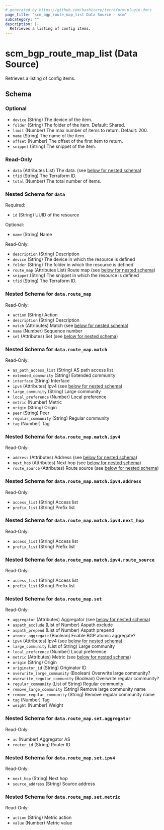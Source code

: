 ```yaml
---
# generated by https://github.com/hashicorp/terraform-plugin-docs
page_title: "scm_bgp_route_map_list Data Source - scm"
subcategory: ""
description: |-
  Retrieves a listing of config items.
---
```


# scm_bgp_route_map_list (Data Source)

Retrieves a listing of config items.



<!-- schema generated by tfplugindocs -->
## Schema

### Optional

- `device` (String) The device of the item.
- `folder` (String) The folder of the item. Default: Shared.
- `limit` (Number) The max number of items to return. Default: 200.
- `name` (String) The name of the item.
- `offset` (Number) The offset of the first item to return.
- `snippet` (String) The snippet of the item.

### Read-Only

- `data` (Attributes List) The data. (see [below for nested schema](#nestedatt--data))
- `tfid` (String) The Terraform ID.
- `total` (Number) The total number of items.

<a id="nestedatt--data"></a>
### Nested Schema for `data`

Required:

- `id` (String) UUID of the resource

Optional:

- `name` (String) Name

Read-Only:

- `description` (String) Description
- `device` (String) The device in which the resource is defined
- `folder` (String) The folder in which the resource is defined
- `route_map` (Attributes List) Route map (see [below for nested schema](#nestedatt--data--route_map))
- `snippet` (String) The snippet in which the resource is defined
- `tfid` (String) The Terraform ID.

<a id="nestedatt--data--route_map"></a>
### Nested Schema for `data.route_map`

Read-Only:

- `action` (String) Action
- `description` (String) Description
- `match` (Attributes) Match (see [below for nested schema](#nestedatt--data--route_map--match))
- `name` (Number) Sequence number
- `set` (Attributes) Set (see [below for nested schema](#nestedatt--data--route_map--set))

<a id="nestedatt--data--route_map--match"></a>
### Nested Schema for `data.route_map.match`

Read-Only:

- `as_path_access_list` (String) AS path access list
- `extended_community` (String) Extended community
- `interface` (String) Interface
- `ipv4` (Attributes) Ipv4 (see [below for nested schema](#nestedatt--data--route_map--match--ipv4))
- `large_community` (String) Large community
- `local_preference` (Number) Local preference
- `metric` (Number) Metric
- `origin` (String) Origin
- `peer` (String) Peer
- `regular_community` (String) Regular community
- `tag` (Number) Tag

<a id="nestedatt--data--route_map--match--ipv4"></a>
### Nested Schema for `data.route_map.match.ipv4`

Read-Only:

- `address` (Attributes) Address (see [below for nested schema](#nestedatt--data--route_map--match--ipv4--address))
- `next_hop` (Attributes) Next hop (see [below for nested schema](#nestedatt--data--route_map--match--ipv4--next_hop))
- `route_source` (Attributes) Route source (see [below for nested schema](#nestedatt--data--route_map--match--ipv4--route_source))

<a id="nestedatt--data--route_map--match--ipv4--address"></a>
### Nested Schema for `data.route_map.match.ipv4.address`

Read-Only:

- `access_list` (String) Access list
- `prefix_list` (String) Prefix list


<a id="nestedatt--data--route_map--match--ipv4--next_hop"></a>
### Nested Schema for `data.route_map.match.ipv4.next_hop`

Read-Only:

- `access_list` (String) Access list
- `prefix_list` (String) Prefix list


<a id="nestedatt--data--route_map--match--ipv4--route_source"></a>
### Nested Schema for `data.route_map.match.ipv4.route_source`

Read-Only:

- `access_list` (String) Access list
- `prefix_list` (String) Prefix list




<a id="nestedatt--data--route_map--set"></a>
### Nested Schema for `data.route_map.set`

Read-Only:

- `aggregator` (Attributes) Aggregator (see [below for nested schema](#nestedatt--data--route_map--set--aggregator))
- `aspath_exclude` (List of Number) Aspath exclude
- `aspath_prepend` (List of Number) Aspath prepend
- `atomic_aggregate` (Boolean) Enable BGP atomic aggregate?
- `ipv4` (Attributes) Ipv4 (see [below for nested schema](#nestedatt--data--route_map--set--ipv4))
- `large_community` (List of String) Large community
- `local_preference` (Number) Local preference
- `metric` (Attributes) Metric (see [below for nested schema](#nestedatt--data--route_map--set--metric))
- `origin` (String) Origin
- `originator_id` (String) Originator ID
- `overwrite_large_community` (Boolean) Overwrite large community?
- `overwrite_regular_community` (Boolean) Overwrite regular community?
- `regular_community` (List of String) Regular community
- `remove_large_community` (String) Remove large community name
- `remove_regular_community` (String) Remove regular community name
- `tag` (Number) Tag
- `weight` (Number) Weight

<a id="nestedatt--data--route_map--set--aggregator"></a>
### Nested Schema for `data.route_map.set.aggregator`

Read-Only:

- `as` (Number) Aggregator AS
- `router_id` (String) Router ID


<a id="nestedatt--data--route_map--set--ipv4"></a>
### Nested Schema for `data.route_map.set.ipv4`

Read-Only:

- `next_hop` (String) Next hop
- `source_address` (String) Source address


<a id="nestedatt--data--route_map--set--metric"></a>
### Nested Schema for `data.route_map.set.metric`

Read-Only:

- `action` (String) Metric action
- `value` (Number) Metric value

